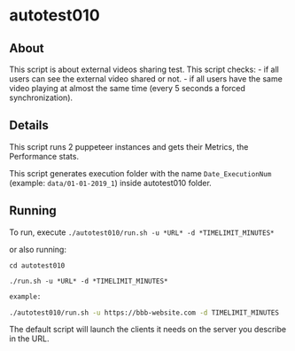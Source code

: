 # autotest010

## About

This script is about external videos sharing test.
This script checks: 
    - if all users can see the external video shared or not.
    - if all users have the same video playing at almost the same time (every 5 seconds a         forced synchronization).

## Details

This script runs 2 puppeteer instances and gets their Metrics, the Performance stats.

This script generates execution folder with the name `Date_ExecutionNum` (example: `data/01-01-2019_1`) inside autotest010 folder.

## Running

To run, execute `./autotest010/run.sh -u *URL* -d *TIMELIMIT_MINUTES*`

or also running: 

```
cd autotest010

./run.sh -u *URL* -d *TIMELIMIT_MINUTES*
```

~~~bash
example: 

./autotest010/run.sh -u https://bbb-website.com -d TIMELIMIT_MINUTES
~~~

The default script will launch the clients it needs on the server you describe in the URL.
